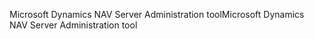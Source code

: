 <span data-ttu-id="06fcd-101">Microsoft Dynamics NAV Server Administration tool</span><span class="sxs-lookup"><span data-stu-id="06fcd-101">Microsoft Dynamics NAV Server Administration tool</span></span>